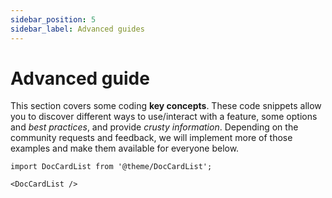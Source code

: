 ```yaml
---
sidebar_position: 5
sidebar_label: Advanced guides
---
```


# Advanced guide

This section covers some coding **key concepts**. These code snippets allow you to discover different ways to use/interact with a feature, some options and _best practices_, and provide _crusty information_. Depending on the community requests and feedback, we will implement more of those examples and make them available for everyone below.

```mdx-code-block
import DocCardList from '@theme/DocCardList';

<DocCardList />
```
